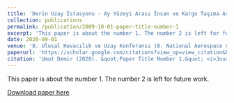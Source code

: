 ```yaml
---
title: 'Derin Uzay İstasyonu - Ay Yüzeyi Arası İnsan ve Kargo Taşıma Aracı Tasarımı (Multi-Use Lunar Transportation Vehicle Utilizing Deep Space Gateway)'
collection: publications
permalink: /publication/2009-10-01-paper-title-number-1
excerpt: 'This paper is about the number 1. The number 2 is left for future work.'
date: 2020-09-01
venue: '8. Ulusal Havacılık ve Uzay Konferansı (8. National Aerospace Conference )'
paperurl: 'https://scholar.google.com/citations?view_op=view_citation&hl=en&user=UtkbGQcAAAAJ&citation_for_view=UtkbGQcAAAAJ:u-x6o8ySG0sC'
citation: 'Umut Demir (2020). &quot;Paper Title Number 1.&quot; <i>Journal 1</i>. 1(1).'
---
```

This paper is about the number 1. The number 2 is left for future work.

[Download paper here](http://academicpages.github.io/files/paper1.pdf)
